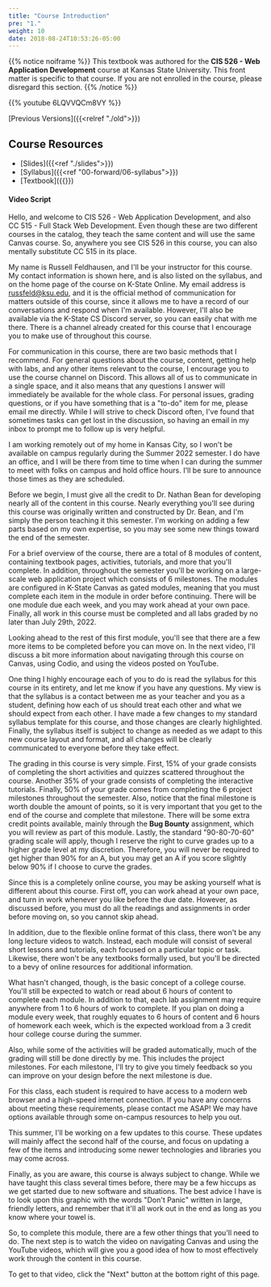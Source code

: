 ```yaml
---
title: "Course Introduction"
pre: "1."
weight: 10
date: 2018-08-24T10:53:26-05:00
---
```


{{% notice noiframe %}}
This textbook was authored for the **CIS 526 - Web Application Development** course at Kansas State University.  This front matter is specific to that course.  If you are not enrolled in the course, please disregard this section.
{{% /notice %}}

{{% youtube 6LQVVQCm8VY %}}

[Previous Versions]({{<relref "./old">}})

<!-- TODO Rerecord Video -->

## Course Resources

* [Slides]({{<ref "./slides">}})
* [Syllabus]({{<ref "00-forward/06-syllabus">}})
* [Textbook]({{<param textbookURL>}})

#### Video Script

Hello, and welcome to CIS 526 - Web Application Development, and also CC 515 - Full Stack Web Development. Even though these are two different courses in the catalog, they teach the same content and will use the same Canvas course. So, anywhere you see CIS 526 in this course, you can also mentally substitute CC 515 in its place.

My name is Russell Feldhausen, and I'll be your instructor for this course. My contact information is shown here, and is also listed on the syllabus, and on the home page of the course on K-State Online. My email address is russfeld@ksu.edu, and it is the official method of communication for matters outside of this course, since it allows me to have a record of our conversations and respond when I'm available. However, I'll also be available via the K-State CS Discord server, so you can easily chat with me there. There is a channel already created for this course that I encourage you to make use of throughout this course.

For communication in this course, there are two basic methods that I recommend. For general questions about the course, content, getting help with labs, and any other items relevant to the course, I encourage you to use the course channel on Discord. This allows all of us to communicate in a single space, and it also means that any questions I answer will immediately be available for the whole class. For personal issues, grading questions, or if you have something that is a "to-do" item for me, please email me directly. While I will strive to check Discord often, I've found that sometimes tasks can get lost in the discussion, so having an email in my inbox to prompt me to follow up is very helpful. 

I am working remotely out of my home in Kansas City, so I won't be available on campus regularly during the Summer 2022 semester. I do have an office, and I will be there from time to time when I can during the summer to meet with folks on campus and hold office hours. I'll be sure to announce those times as they are scheduled.

Before we begin, I must give all the credit to Dr. Nathan Bean for developing nearly all of the content in this course. Nearly everything you'll see during this course was originally written and constructed by Dr. Bean, and I'm simply the person teaching it this semester. I'm working on adding a few parts based on my own expertise, so you may see some new things toward the end of the semester.

For a brief overview of the course, there are a total of 8 modules of content, containing textbook pages, activities, tutorials, and more that you'll complete. In addition, throughout the semester you'll be working on a large-scale web application project which consists of 6 milestones. The modules are configured in K-State Canvas as gated modules, meaning that you must complete each item in the module in order before continuing. There will be one module due each week, and you may work ahead at your own pace. Finally, all work in this course must be completed and all labs graded by no later than July 29th, 2022.

Looking ahead to the rest of this first module, you'll see that there are a few more items to be completed before you can move on. In the next video, I'll discuss a bit more information about navigating through this course on Canvas, using Codio, and using the videos posted on YouTube.

One thing I highly encourage each of you to do is read the syllabus for this course in its entirety, and let me know if you have any questions. My view is that the syllabus is a contact between me as your teacher and you as a student, defining how each of us should treat each other and what we should expect from each other. I have made a few changes to my standard syllabus template for this course, and those changes are clearly highlighted. Finally, the syllabus itself is subject to change as needed as we adapt to this new course layout and format, and all changes will be clearly communicated to everyone before they take effect.

The grading in this course is very simple. First, 15% of your grade consists of completing the short activities and quizzes scattered throughout the course. Another 35% of your grade consists of completing the interactive tutorials. Finally, 50% of your grade comes from completing the 6 project milestones throughout the semester. Also, notice that the final milestone is worth double the amount of points, so it is very important that you get to the end of the course and complete that milestone. There will be some extra credit points available, mainly through the **Bug Bounty** assignment, which you will review as part of this module. Lastly, the standard "90-80-70-60" grading scale will apply, though I reserve the right to curve grades up to a higher grade level at my discretion. Therefore, you will never be required to get higher than 90% for an A, but you may get an A if you score slightly below 90% if I choose to curve the grades.

Since this is a completely online course, you may be asking yourself what is different about this course. First off, you can work ahead at your own pace, and turn in work whenever you like before the due date. However, as discussed before, you must do all the readings and assignments in order before moving on, so you cannot skip ahead.

In addition, due to the flexible online format of this class, there won't be any long lecture videos to watch. Instead, each module will consist of several short lessons and tutorials, each focused on a particular topic or task. Likewise, there won't be any textbooks formally used, but you'll be directed to a bevy of online resources for additional information.

What hasn't changed, though, is the basic concept of a college course. You'll still be expected to watch or read about 6 hours of content to complete each module. In addition to that, each lab assignment may require anywhere from 1 to 6 hours of work to complete. If you plan on doing a module every week, that roughly equates to 6 hours of content and 6 hours of homework each week, which is the expected workload from a 3 credit hour college course during the summer.

Also, while some of the activities will be graded automatically, much of the grading will still be done directly by me. This includes the project milestones. For each milestone, I'll try to give you timely feedback so you can improve on your design before the next milestone is due.

For this class, each student is required to have access to a modern web browser and a high-speed internet connection. If you have any concerns about meeting these requirements, please contact me ASAP! We may have options available through some on-campus resources to help you out.

This summer, I'll be working on a few updates to this course. These updates will mainly affect the second half of the course, and focus on updating a few of the items and introducing some newer technologies and libraries you may come across. 

Finally, as you are aware, this course is always subject to change. While we have taught this class several times before, there may be a few hiccups as we get started due to new software and situations. The best advice I have is to look upon this graphic with the words "Don't Panic" written in large, friendly letters, and remember that it'll all work out in the end as long as you know where your towel is.

So, to complete this module, there are a few other things that you'll need to do. The next step is to watch the video on navigating Canvas and using the YouTube videos, which will give you a good idea of how to most effectively work through the content in this course.

To get to that video, click the "Next" button at the bottom right of this page.

